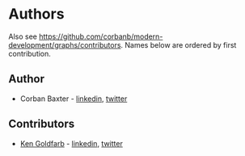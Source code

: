 Authors
=======

Also see https://github.com/corbanb/modern-development/graphs/contributors.
Names below are ordered by first contribution.

Author
------

- Corban Baxter - [linkedin](https://www.linkedin.com/profile/view?id=4006847), [twitter](https://twitter.com/corbanb)

Contributors
------------

- [Ken Goldfarb](http://www.kengoldfarb.com) - [linkedin](http://www.linkedin.com/in/kgoldfarb/), [twitter](https://twitter.com/kengoldfarb)
